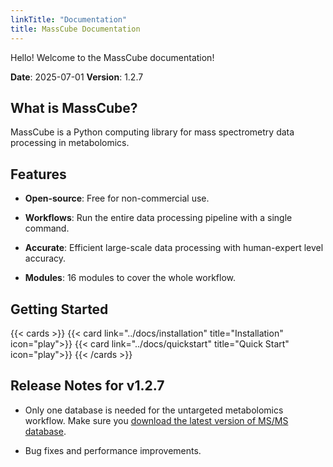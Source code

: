 ```yaml
---
linkTitle: "Documentation"
title: MassCube Documentation
---
```


Hello! Welcome to the MassCube documentation!

**Date**: 2025-07-01 **Version**: 1.2.7

<!--more-->

## What is MassCube?

MassCube is a Python computing library for mass spectrometry data processing in metabolomics.

## Features

- **Open-source**: Free for non-commercial use.

- **Workflows**: Run the entire data processing pipeline with a single command.

- **Accurate**: Efficient large-scale data processing with human-expert level accuracy.

- **Modules**: 16 modules to cover the whole workflow.

## Getting Started

{{< cards >}}
{{< card link="../docs/installation" title="Installation" icon="play">}}
{{< card link="../docs/quickstart" title="Quick Start" icon="play">}}
{{< /cards >}}

## Release Notes for v1.2.7

- Only one database is needed for the untargeted metabolomics workflow. Make sure you [download the latest version of MS/MS database](https://zenodo.org/records/15740986).

- Bug fixes and performance improvements.
